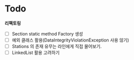 # Todo

**리팩토링**

 - [ ] Section static method Factory 생성
 - [ ] 예외 클래스 활용(DataIntegrityViolationException 사용 않기)
 - [ ] Stations 의 존재 유무는 라인에게 직접 물어보기.
 - [ ] LinkedList 활용 고려하기

